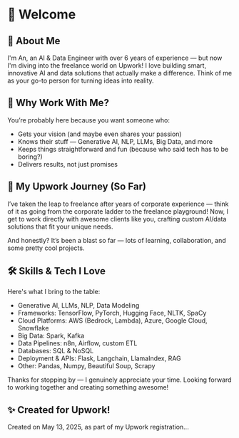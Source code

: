 #  👋 Welcome

## 🚀 About Me
I'm An, an AI & Data Engineer with over 6 years of experience — but now I'm diving into the freelance world on Upwork! I love building smart, innovative AI and data solutions that actually make a difference. Think of me as your go-to person for turning ideas into reality.

## 🎯 Why Work With Me?
You’re probably here because you want someone who:
- Gets your vision (and maybe even shares your passion)
- Knows their stuff — Generative AI, NLP, LLMs, Big Data, and more
- Keeps things straightforward and fun (because who said tech has to be boring?)
- Delivers results, not just promises

## 🌟 My Upwork Journey (So Far)
I’ve taken the leap to freelance after years of corporate experience — think of it as going from the corporate ladder to the freelance playground! Now, I get to work directly with awesome clients like you, crafting custom AI/data solutions that fit your unique needs.

And honestly? It’s been a blast so far — lots of learning, collaboration, and some pretty cool projects.

## 🛠️ Skills & Tech I Love
Here's what I bring to the table:

- Generative AI, LLMs, NLP, Data Modeling
- Frameworks: TensorFlow, PyTorch, Hugging Face, NLTK, SpaCy
- Cloud Platforms: AWS (Bedrock, Lambda), Azure, Google Cloud, Snowflake
- Big Data: Spark, Kafka
- Data Pipelines: n8n, Airflow, custom ETL
- Databases: SQL & NoSQL
- Deployment & APIs: Flask, Langchain, LlamaIndex, RAG
- Other: Pandas, Numpy, Beautiful Soup, Scrapy

Thanks for stopping by — I genuinely appreciate your time. Looking forward to working together and creating something awesome!


## ✨ Created for Upwork!
 Created on May 13, 2025, as part of my Upwork registration...


